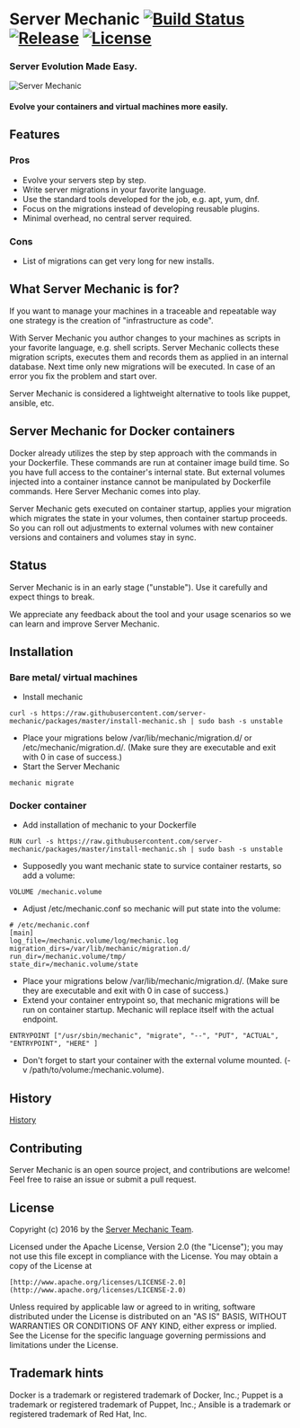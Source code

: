 # Server Mechanic [![Build Status](https://travis-ci.org/server-mechanic/mechanic.svg)](https://travis-ci.org/server-mechanic/mechanic) [![Release](https://img.shields.io/github/release/server-mechanic/mechanic.svg)](https://github.com/server-mechanic/mechanic/releases/latest) [![License](https://img.shields.io/badge/License-Apache%202.0-blue.svg)](https://opensource.org/licenses/Apache-2.0)

### Server Evolution Made Easy.

![Server Mechanic](https://server-mechanic.github.io/website/images/mechanic_small.png "Server Mechanic")

#### Evolve your containers and virtual machines more easily.

## Features

### Pros
* Evolve your servers step by step.
* Write server migrations in your favorite language.
* Use the standard tools developed for the job, e.g. apt, yum, dnf.
* Focus on the migrations instead of developing reusable plugins.
* Minimal overhead, no central server required.

### Cons
* List of migrations can get very long for new installs.

## What Server Mechanic is for?
If you want to manage your machines in a traceable and repeatable way one strategy is the creation of "infrastructure as code".

With Server Mechanic you author changes to your machines as scripts in your favorite language, e.g. shell scripts. Server Mechanic collects these migration scripts, executes them and records them as applied in an internal database. Next time only new migrations will be executed. In case of an error you fix the problem and start over.

Server Mechanic is considered a lightweight alternative to tools like puppet, ansible, etc.

## Server Mechanic for Docker containers

Docker already utilizes the step by step approach with the commands in your Dockerfile. These commands are run at container image build time. So you have full access to the container's internal state. But external volumes injected into a container instance cannot be manipulated by Dockerfile commands. Here Server Mechanic comes into play.

Server Mechanic gets executed on container startup, applies your migration which migrates the state in your volumes, then container startup proceeds. So you can roll out adjustments to external volumes with new container versions and containers and volumes stay in sync.

## Status

Server Mechanic is in an early stage ("unstable"). Use it carefully and expect things to break.

We appreciate any feedback about the tool and your usage scenarios so we can learn and improve Server Mechanic.

## Installation

### Bare metal/ virtual machines
* Install mechanic
```
curl -s https://raw.githubusercontent.com/server-mechanic/packages/master/install-mechanic.sh | sudo bash -s unstable
```
* Place your migrations below /var/lib/mechanic/migration.d/ or /etc/mechanic/migration.d/. (Make sure they are executable and exit with 0 in case of success.)
* Start the Server Mechanic
```
mechanic migrate
```

### Docker container
* Add installation of mechanic to your Dockerfile
```
RUN curl -s https://raw.githubusercontent.com/server-mechanic/packages/master/install-mechanic.sh | sudo bash -s unstable
```
* Supposedly you want mechanic state to survice container restarts, so add a volume:
```
VOLUME /mechanic.volume
```
* Adjust /etc/mechanic.conf so mechanic will put state into the volume:
```
# /etc/mechanic.conf
[main]
log_file=/mechanic.volume/log/mechanic.log
migration_dirs=/var/lib/mechanic/migration.d/
run_dir=/mechanic.volume/tmp/
state_dir=/mechanic.volume/state
```
* Place your migrations below /var/lib/mechanic/migration.d/. (Make sure they are executable and exit with 0 in case of success.)
* Extend your container entrypoint so, that mechanic migrations will be run on container startup. Mechanic will replace itself with the actual endpoint.
```
ENTRYPOINT ["/usr/sbin/mechanic", "migrate", "--", "PUT", "ACTUAL", "ENTRYPOINT", "HERE" ]
```
* Don't forget to start your container with the external volume mounted. (-v /path/to/volume:/mechanic.volume).

## History

[History](HISTORY.md)

## Contributing

Server Mechanic is an open source project, and contributions are welcome! Feel free to raise an issue or submit a pull request.

## License
Copyright (c) 2016 by the [Server Mechanic Team](https://github.com/orgs/server-mechanic/people).

Licensed under the Apache License, Version 2.0 (the "License");
you may not use this file except in compliance with the License.
You may obtain a copy of the License at

    [http://www.apache.org/licenses/LICENSE-2.0](http://www.apache.org/licenses/LICENSE-2.0)

Unless required by applicable law or agreed to in writing, software
distributed under the License is distributed on an "AS IS" BASIS,
WITHOUT WARRANTIES OR CONDITIONS OF ANY KIND, either express or implied.
See the License for the specific language governing permissions and
limitations under the License.

## Trademark hints
Docker is a trademark or registered trademark of Docker, Inc.; Puppet is a trademark or registered trademark of Puppet, Inc.; Ansible is a trademark or registered trademark of Red Hat, Inc.
